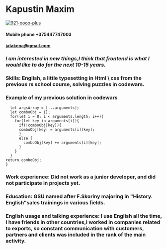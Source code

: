 # Kapustin Maxim 
<a href="https://ibb.co/Tvn2PP5"><img src="https://i.ibb.co/Tvn2PP5/921-oooo-plus.png" alt="921-oooo-plus" border="0"></a>
#### Mobile phone +375447747003
#### jatakena@gmail.com
### *I am interested in new things,I think that frontend is what I would like to do for the next 10-15 years.*
### **Skills: English, a little typesetting in Html \ css from the previous rs school course, solving puzzles in codewars.**

### **Example of my previous solution in codewars**

~~~function combine(inputs){
  let argsArray = [...arguments];
  let comboObj = {};
  for(let i = 0; i < arguments.length; i++){
    for(let key in arguments[i]){
      if(!comboObj[key]){
      comboObj[key] = arguments[i][key];
      }
      else {
        comboObj[key] += arguments[i][key];
      }
    }
  }
return comboObj;
}
~~~
### Work experience: Did not work as a junior developer, and did not participate in projects yet.

### Education: GSU named after F.Skoriny majoring in "History. English"sales trainings in various fields.

### English usage and talking experience: I use English all the time, I have friends in other countries,I worked in companies related to exports, so constant communication with customers, partners and clients was included in the rank of the main activity.
